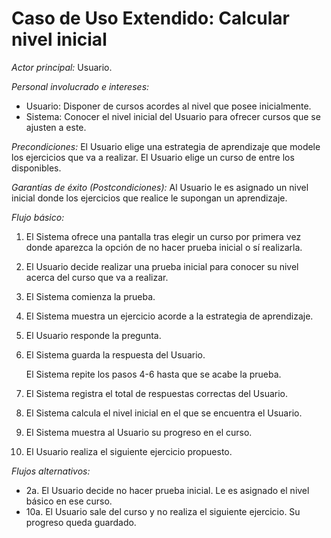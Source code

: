 # Caso de Uso Extendido: Calcular nivel inicial

*Actor principal:* Usuario.

*Personal involucrado e intereses:*

- Usuario: Disponer de cursos acordes al nivel que posee inicialmente.
- Sistema: Conocer el nivel inicial del Usuario para ofrecer cursos que se ajusten a este.

*Precondiciones:* El Usuario elige una estrategia de aprendizaje que modele los ejercicios que va a realizar. El Usuario elige un curso de entre los disponibles.

*Garantías de éxito (Postcondiciones):* Al Usuario le es asignado un nivel inicial donde los ejercicios que realice le supongan un aprendizaje.

*Flujo básico:*

1. El Sistema ofrece una pantalla tras elegir un curso por primera vez donde aparezca la opción de no hacer prueba inicial o sí realizarla.
2. El Usuario decide realizar una prueba inicial para conocer su nivel acerca del curso que va a realizar.
3. El Sistema comienza la prueba.
4. El Sistema muestra un ejercicio acorde a la estrategia de aprendizaje.
5. El Usuario responde la pregunta.
6. El Sistema guarda la respuesta del Usuario.

   El Sistema repite los pasos 4-6 hasta que se acabe la prueba.

7. El Sistema registra el total de respuestas correctas del Usuario.
8. El Sistema calcula el nivel inicial en el que se encuentra el Usuario.
9. El Sistema muestra al Usuario su progreso en el curso.
10. El Usuario realiza el siguiente ejercicio propuesto.

*Flujos alternativos:*

- 2a. El Usuario decide no hacer prueba inicial. Le es asignado el nivel básico en ese curso.
- 10a. El Usuario sale del curso y no realiza el siguiente ejercicio. Su progreso queda guardado.
